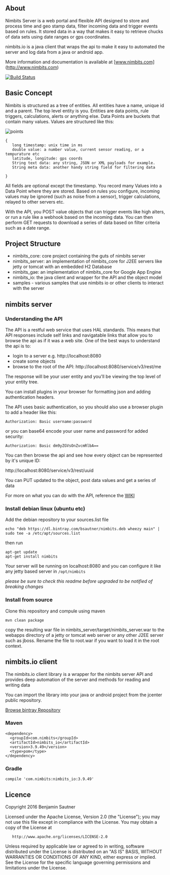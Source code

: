 ## About

Nimbits Server is a web portal and flexible API designed to store and process time and geo stamp data,
filter incoming data and trigger events based on rules.  It stored data in a way that makes
it easy to retrieve chucks of data sets using date ranges or gps coordinates.

nimbits.io is a java client that wraps the api to make it easy to automated the server
and log data from a java or android app.

More information and documentation is available at [www.nimbits.com] (http://www.nimbits.com)

[![Build Status](http://www.nimbits.com:8080/buildStatus/icon?job=nimbits_parent)](http://www.nimbits.com:8080/job/nimbits_parent/)

## Basic Concept

Nimbits is structured as a tree of entities. All entities have a name, unique id and a parent.  The top level entity is you. Entities are data points,
rule triggers, calculations, alerts or anything else.  Data Points are buckets that contain many values.  Values are structured like this:

![points](https://s3.amazonaws.com/com.nimbits.bucket/images/screenshots/points_screen.png)


```
{
   long timestamp: unix time in ms
   double value: a number value, current sensor reading, or a tempurature etc
   latitude, longitude: gps coords
   String text data: any string, JSON or XML payloads for example.
   String meta data: another handy string field for filtering data

}
```

All fields are optional except the timestamp.  You record many Values into a Data Point where they are stored.  Based on rules you configure, incoming
values may be ignored (such as noise from a sensor), trigger calculations, relayed to other servers etc.

With the API, you POST value objects that can trigger events like high alters, or run a rule like a webhook based on the incoming data. 
You can then perform GET requests to download a series of data based on filter criteria such as a date range.

## Project Structure

- nimbits_core: core project containing the guts of nimbits server
- nimbits_server: an implementation of nimbits_core for J2EE servers like jetty or tomcat with an embedded H2 Database
- nimbits_gae: an implementation of nimbits_core for Google App Engine
- nimbits_io: the java client and wrapper for the API and the object model
- samples - various samples that use nimbits io or other clients to interact with the server



## nimbits server

### Understanding the API

The API is a restful web service that uses HAL standards. This means that API responses include self links and navigatable links that allow 
you to browse the api as if it was a web site.  One of the best ways to understand the api is to:
 
- login to a server e.g. http://localhost:8080 
- create some objects
- browse to the root of the API: http://localhost:8080/service/v3/rest/me

The response will be your user entity and you'll be viewing the top level of your entity tree.

You can install plugins in your browser for formatting json and adding authentication headers. 

The API uses basic authentication, so you should also use a browser plugin to add a header like this:

`Authorization: Basic username:password`

or you can base64 encode your user name and password for added security:

`Authorization: Basic dm9yZGVsOnZvcmRlbA==`

You can then browse the api and see how every object can be represented by it's unique ID: 

http://localhost:8080/service/v3/rest/uuid

You can PUT updated to the object, post data values and get a series of data

For more on what you can do with the API, reference the [WIKI](https://github.com/bsautner/com.nimbits/wiki)


### Install debian linux (ubuntu etc) 

Add the debian repository to your sources.list file

```echo "deb https://dl.bintray.com/bsautner/nimbits.deb wheezy main" | sudo tee -a /etc/apt/sources.list```

then run 

```
apt-get update
apt-get install nimbits
```

Your server will be running on localhost:8080 and you can configure it like any jetty based server in ```/opt/nimbits```

*please be sure to check this readme before upgraded to be notified of breaking changes*

### Install from source

Clone this repository and compule using maven

```mvn clean package```

copy the resulting war file in nimbits_server/target/nimbits_server.war to the webapps directory of a jetty or tomcat web server or any other J2EE 
server such as jboss.  Rename the file to root.war if you want to load it in the root context.

## nimbits.io client

The nimbits.io client library is a wrapper for the nimbits server API and provides deep automation of the server and methods for reading and writing data

You can import the library into your java or android project from the jcenter public repository.

[Browse bintray Repository](https://bintray.com/bsautner/nimbits/com.nimbits.io/view)

### Maven
```
<dependency>
  <groupId>com.nimbits</groupId>
  <artifactId>nimbits_io</artifactId>
  <version>3.9.49</version>
  <type>pom</type>
</dependency>
```

### Gradle

```compile 'com.nimbits:nimbits_io:3.9.49'```

## Licence

Copyright 2016 Benjamin Sautner

   Licensed under the Apache License, Version 2.0 (the "License");
   you may not use this file except in compliance with the License.
   You may obtain a copy of the License at

       http://www.apache.org/licenses/LICENSE-2.0

   Unless required by applicable law or agreed to in writing, software
   distributed under the License is distributed on an "AS IS" BASIS,
   WITHOUT WARRANTIES OR CONDITIONS OF ANY KIND, either express or implied.
   See the License for the specific language governing permissions and
   limitations under the License.

